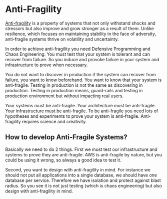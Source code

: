 # Anti-Fragility

[Anti-fragility](https://diego-pacheco.blogspot.com/2015/09/devops-is-about-anti-fragility-not-only.html) is a property of systems that not only withstand shocks and stressors but also improve and grow stronger as a result of them. Unlike resilience, which focuses on maintaining stability in the face of adversity, anti-fragile systems thrive on volatility and uncertainty.

In order to achieve anti-fragility you need Defensive Programming and Chaos Engineering. You must test that your system is tolerant and can recover from failure. So you induce and provoke failure in your system and infrastructure to prove when necessary.

You do not want to discover in production if the system can recover from failure, you want to know beforehand. You want to know that your system is anti-fragile. Testing in production is not the same as discovering in production. Testing in production means, guard-rails and testing in production environment but without impacting real users.

Your systems must be anti-fragile. Your architecture must be anti-fragile. Your infrastructure must be anti-fragile. To be anti-fragile you need lots of hypotheses and experiments to prove your system is anti-fragile. Anti-fragility requires science and creativity.

## How to develop Anti-Fragile Systems?

Basically we need to do 2 things. First we must test our infrastructure and systems to prove they are anti-fragile. AWS is anti-fragile by nature, but you could be using it wrong, so always a good idea to test it.

Second, you want to design with anti-fragility in mind. For instance we should not put all applications into a single database, we should have one database per service. Therefore we have isolation and protect against blast radius. So you see it is not just testing (which is chaos engineering) but also design with anti-fragility in mind.